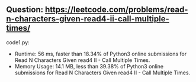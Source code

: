 ## Question: https://leetcode.com/problems/read-n-characters-given-read4-ii-call-multiple-times/

code1.py:
* Runtime: 56 ms, faster than 18.34% of Python3 online submissions for Read N Characters Given read4 II - Call Multiple Times.
* Memory Usage: 14.1 MB, less than 39.38% of Python3 online submissions for Read N Characters Given read4 II - Call Multiple Times.